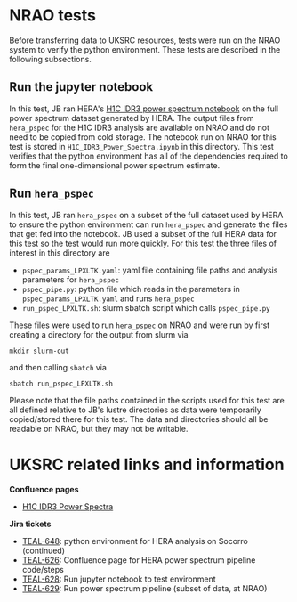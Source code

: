 # NRAO tests

Before transferring data to UKSRC resources, tests were run on the NRAO system to verify the python environment.  These tests are described in the following subsections.

## Run the jupyter notebook

In this test, JB ran HERA's [H1C IDR3 power spectrum notebook](https://github.com/HERA-Team/H1C_IDR3_Power_Spectra/blob/main/SPOILERS/All_Epochs_Power_Spectra/H1C_IDR3_Power_Spectra.ipynb) on the full power spectrum dataset generated by HERA.  The output files from `hera_pspec` for the H1C IDR3 analysis are available on NRAO and do not need to be copied from cold storage.  The notebook run on NRAO for this test is stored in `H1C_IDR3_Power_Spectra.ipynb` in this directory.  This test verifies that the python environment has all of the dependencies required to form the final one-dimensional power spectrum estimate.

## Run `hera_pspec`

In this test, JB ran `hera_pspec` on a subset of the full dataset used by HERA to ensure the python environment can run `hera_pspec` and generate the files that get fed into the notebook.  JB used a subset of the full HERA data for this test so the test would run more quickly.  For this test the three files of interest in this directory are

- `pspec_params_LPXLTK.yaml`: yaml file containing file paths and analysis parameters for `hera_pspec`
- `pspec_pipe.py`: python file which reads in the parameters in `pspec_params_LPXLTK.yaml` and runs `hera_pspec`
- `run_pspec_LPXLTK.sh`: slurm sbatch script which calls `pspec_pipe.py`

These files were used to run `hera_pspec` on NRAO and were run by first creating a directory for the output from slurm via
```
mkdir slurm-out
```
and then calling `sbatch` via
```
sbatch run_pspec_LPXLTK.sh
```
Please note that the file paths contained in the scripts used for this test are all defined relative to JB's lustre directories as data were temporarily copied/stored there for this test.  The data and directories should all be readable on NRAO, but they may not be writable.

# UKSRC related links and information

**Confluence pages**

- [H1C IDR3 Power Spectra](https://confluence.skatelescope.org/display/SRCSC/H1C+IDR3+Power+Spectra)

**Jira tickets**

- [TEAL-648](https://jira.skatelescope.org/browse/TEAL-648): python environment for HERA analysis on Socorro (continued)
- [TEAL-626](https://jira.skatelescope.org/browse/TEAL-626): Confluence page for HERA power spectrum pipeline code/steps
- [TEAL-628](https://jira.skatelescope.org/browse/TEAL-628): Run jupyter notebook to test environment
- [TEAL-629](https://jira.skatelescope.org/browse/TEAL-629): Run power spectrum pipeline (subset of data, at NRAO)

